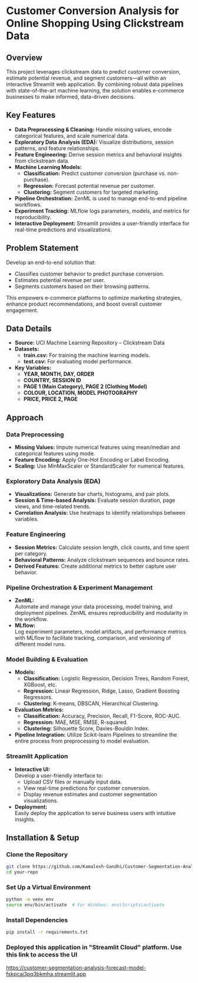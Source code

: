 # Customer Conversion Analysis for Online Shopping Using Clickstream Data

## Overview
This project leverages clickstream data to predict customer conversion, estimate potential revenue, and segment customers—all within an interactive Streamlit web application. By combining robust data pipelines with state-of-the-art machine learning, the solution enables e-commerce businesses to make informed, data-driven decisions.

## Key Features
- **Data Preprocessing & Cleaning:** Handle missing values, encode categorical features, and scale numerical data.
- **Exploratory Data Analysis (EDA):** Visualize distributions, session patterns, and feature relationships.
- **Feature Engineering:** Derive session metrics and behavioral insights from clickstream data.
- **Machine Learning Models:**
  - **Classification:** Predict customer conversion (purchase vs. non-purchase).
  - **Regression:** Forecast potential revenue per customer.
  - **Clustering:** Segment customers for targeted marketing.
- **Pipeline Orchestration:** ZenML is used to manage end-to-end pipeline workflows.
- **Experiment Tracking:** MLflow logs parameters, models, and metrics for reproducibility.
- **Interactive Deployment:** Streamlit provides a user-friendly interface for real-time predictions and visualizations.

## Problem Statement
Develop an end-to-end solution that:
- Classifies customer behavior to predict purchase conversion.
- Estimates potential revenue per user.
- Segments customers based on their browsing patterns.

This empowers e-commerce platforms to optimize marketing strategies, enhance product recommendations, and boost overall customer engagement.

## Data Details
- **Source:** UCI Machine Learning Repository – Clickstream Data
- **Datasets:**
  - **train.csv:** For training the machine learning models.
  - **test.csv:** For evaluating model performance.
- **Key Variables:**
  - **YEAR, MONTH, DAY, ORDER**
  - **COUNTRY, SESSION ID**
  - **PAGE 1 (Main Category), PAGE 2 (Clothing Model)**
  - **COLOUR, LOCATION, MODEL PHOTOGRAPHY**
  - **PRICE, PRICE 2, PAGE**

## Approach

### Data Preprocessing
- **Missing Values:** Impute numerical features using mean/median and categorical features using mode.
- **Feature Encoding:** Apply One-Hot Encoding or Label Encoding.
- **Scaling:** Use MinMaxScaler or StandardScaler for numerical features.

### Exploratory Data Analysis (EDA)
- **Visualizations:** Generate bar charts, histograms, and pair plots.
- **Session & Time-based Analysis:** Evaluate session duration, page views, and time-related trends.
- **Correlation Analysis:** Use heatmaps to identify relationships between variables.

### Feature Engineering
- **Session Metrics:** Calculate session length, click counts, and time spent per category.
- **Behavioral Patterns:** Analyze clickstream sequences and bounce rates.
- **Derived Features:** Create additional metrics to better capture user behavior.

### Pipeline Orchestration & Experiment Management
- **ZenML:**  
  Automate and manage your data processing, model training, and deployment pipelines. ZenML ensures reproducibility and modularity in the workflow.
- **MLflow:**  
  Log experiment parameters, model artifacts, and performance metrics with MLflow to facilitate tracking, comparison, and versioning of different model runs.

### Model Building & Evaluation
- **Models:**
  - **Classification:** Logistic Regression, Decision Trees, Random Forest, XGBoost, etc.
  - **Regression:** Linear Regression, Ridge, Lasso, Gradient Boosting Regressors.
  - **Clustering:** K-means, DBSCAN, Hierarchical Clustering.
- **Evaluation Metrics:**
  - **Classification:** Accuracy, Precision, Recall, F1-Score, ROC-AUC.
  - **Regression:** MAE, MSE, RMSE, R-squared.
  - **Clustering:** Silhouette Score, Davies-Bouldin Index.
- **Pipeline Integration:** Utilize Scikit-learn Pipelines to streamline the entire process from preprocessing to model evaluation.

### Streamlit Application
- **Interactive UI:**  
  Develop a user-friendly interface to:
  - Upload CSV files or manually input data.
  - View real-time predictions for customer conversion.
  - Display revenue estimates and customer segmentation visualizations.
- **Deployment:**  
  Easily deploy the application to serve business users with intuitive insights.

## Installation & Setup

### Clone the Repository
```bash
git clone https://github.com/Kamalesh-Gandhi/Customer-Segmentation-Analysis-Forecast-Model.git
cd your-repo
```
### Set Up a Virtual Environment
```bash
python -m venv env
source env/bin/activate  # For Windows: env\Scripts\activate
```
### Install Dependencies
```bash
pip install -r requirements.txt
```

### Deployed this application in "Streamlit Cloud" platform. Use this link to access the UI
https://customer-segmentation-analysis-forecast-model-fskpcaj3pq3bkmha.streamlit.app
